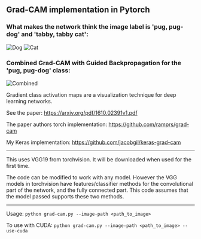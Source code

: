 ## Grad-CAM implementation in Pytorch ##

### What makes the network think the image label is 'pug, pug-dog' and 'tabby, tabby cat':
![Dog](https://github.com/jacobgil/pytorch-grad-cam/blob/master/examples/dog.jpg?raw=true) ![Cat](https://github.com/jacobgil/pytorch-grad-cam/blob/master/examples/cat.jpg?raw=true)

### Combined Grad-CAM with Guided Backpropagation for the 'pug, pug-dog' class:
![Combined](https://github.com/jacobgil/pytorch-grad-cam/blob/master/examples/cam_gb_dog.jpg.jpg?raw=true)

Gradient class activation maps are a visualization technique for deep learning networks.

See the paper: https://arxiv.org/pdf/1610.02391v1.pdf

The paper authors torch implementation: https://github.com/ramprs/grad-cam

My Keras implementation: https://github.com/jacobgil/keras-grad-cam


----------


This uses VGG19 from torchvision. It will be downloaded when used for the first time.

The code can be modified to work with any model.
However the VGG models in torchvision have features/classifier methods for the convolutional part of the network, and the fully connected part.
This code assumes that the model passed supports these two methods.


----------


Usage: `python grad-cam.py --image-path <path_to_image>`

To use with CUDA:
`python grad-cam.py --image-path <path_to_image> --use-cuda`
